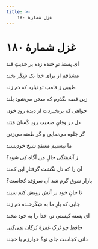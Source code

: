 ```yaml
---
title: >-
    غزل شمارهٔ ۱۸۰
---
```

# غزل شمارهٔ ۱۸۰

<div class="b" id="bn1"><div class="m1"><p>ای پستهٔ تو خنده زده بر حدیثِ قند</p></div>
<div class="m2"><p>مشتاقم از برای خدا یک شِکَر بخند</p></div></div>
<div class="b" id="bn2"><div class="m1"><p>طوبی ز قامتِ تو نیارد که دَم زند</p></div>
<div class="m2"><p>زین قصه بگذرم که سخن می‌شود بلند</p></div></div>
<div class="b" id="bn3"><div class="m1"><p>خواهی که برنخیزدت از دیده رودِ خون</p></div>
<div class="m2"><p>دل در وفایِ صحبتِ رودِ کَسان مَبَند</p></div></div>
<div class="b" id="bn4"><div class="m1"><p>گر جلوه می‌نمایی و گر طعنه می‌زنی</p></div>
<div class="m2"><p>ما نیستیم معتقدِ شیخ خودپسند</p></div></div>
<div class="b" id="bn5"><div class="m1"><p>ز آشفتگی حالِ من آگاه کِی شود؟</p></div>
<div class="m2"><p>آن را که دل نگشت گرفتارِ این کمند</p></div></div>
<div class="b" id="bn6"><div class="m1"><p>بازار شوق گرم شد آن سروْقد کجاست؟</p></div>
<div class="m2"><p>تا جانِ خود بر آتش رویش کنم سپند</p></div></div>
<div class="b" id="bn7"><div class="m1"><p>جایی که یارِ ما به شِکَرخنده دَم زند</p></div>
<div class="m2"><p>ای پسته کیستی تو، خدا را به خود مخند</p></div></div>
<div class="b" id="bn8"><div class="m1"><p>حافظ چو تَرکِ غمزهٔ تُرکان نمی‌کنی</p></div>
<div class="m2"><p>دانی کجاست جای تو؟ خوارزم یا خجند</p></div></div>
